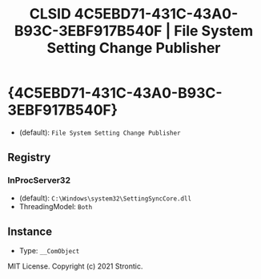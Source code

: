 ﻿---
title: "CLSID 4C5EBD71-431C-43A0-B93C-3EBF917B540F | File System Setting Change Publisher"
excerpt: What is COM-Object CLSID 4C5EBD71-431C-43A0-B93C-3EBF917B540F?
---

# {4C5EBD71-431C-43A0-B93C-3EBF917B540F}

* (default): `File System Setting Change Publisher`

## Registry


### InProcServer32

* (default): `C:\Windows\system32\SettingSyncCore.dll`
* ThreadingModel: `Both`

## Instance

* Type: `__ComObject`

MIT License. Copyright (c) 2021 Strontic.


